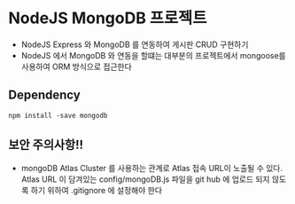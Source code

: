 # NodeJS MongoDB 프로젝트

- NodeJS Express 와 MongoDB 를 연동하여 게시판 CRUD 구현하기
- NodeJS 에서 MongoDB 와 연동을 할떄는 대부분의 프로젝트에서 mongoose를
  사용하여 ORM 방식으로 접근한다

## Dependency

`npm install -save mongodb`

## 보안 주의사항!!

- mongoDB Atlas Cluster 를 사용하는 관계로 Atlas 접속 URL이 노출될 수 있다.
  Atlas URL 이 담겨있는 config/mongoDB.js 파일을 git hub 에 업로드 되지 않도록
  하기 위하여 .gitignore 에 설정해야 한다
